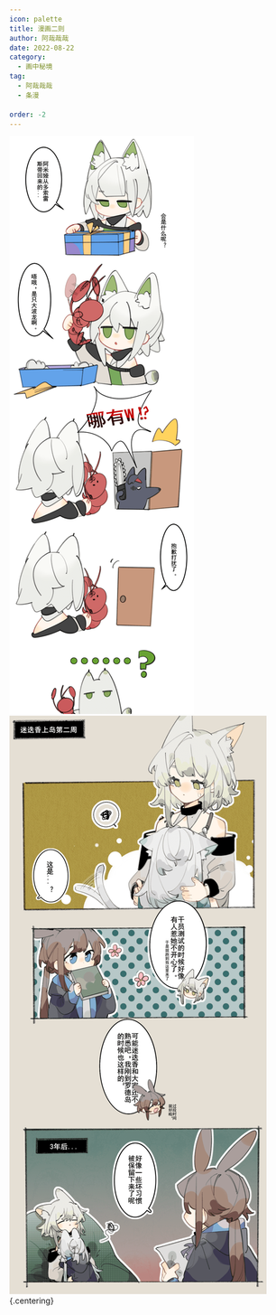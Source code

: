```yaml
---
icon: palette
title: 漫画二则
author: 阿哉哉哉
date: 2022-08-22
category:
  - 画中秘境
tag:
  - 阿哉哉哉
  - 条漫

order: -2
---
```


![](./res/comic/01.png)
![](./res/comic/02.png) {.centering}

<FakeAds />